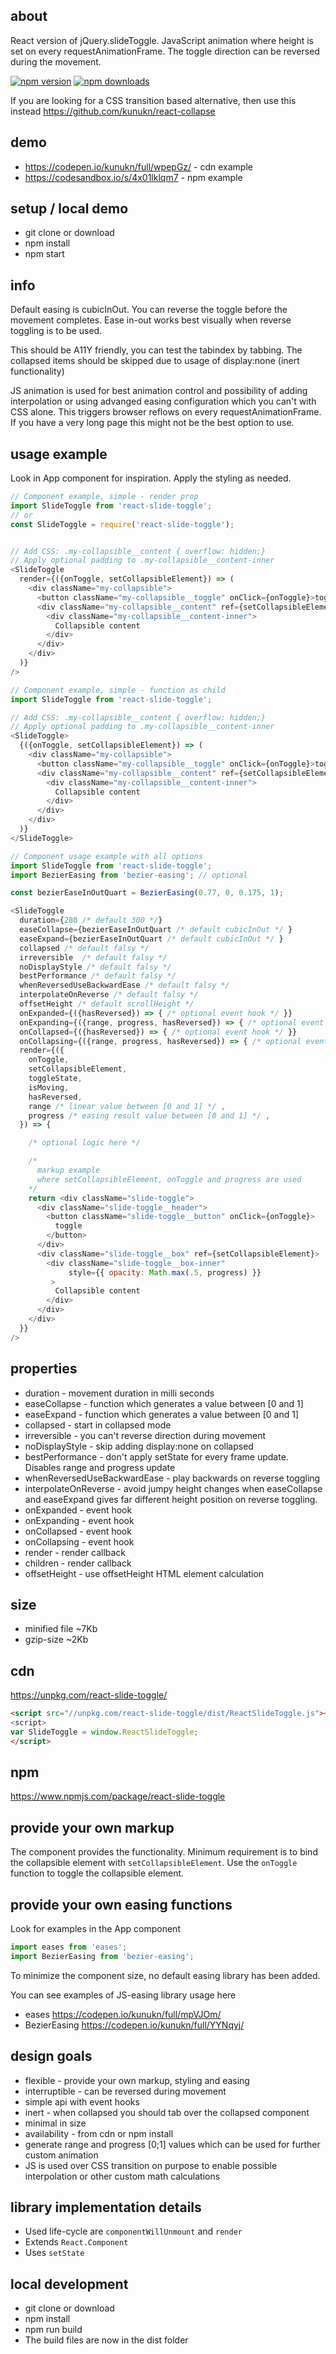 ## about
React version of jQuery.slideToggle. JavaScript animation where height is set on every requestAnimationFrame.
The toggle direction can be reversed during the movement.

[![npm version](https://img.shields.io/npm/v/react-slide-toggle.svg?style=flat-square)](https://www.npmjs.com/package/react-slide-toggle)
[![npm downloads](https://img.shields.io/npm/dm/react-slide-toggle.svg?style=flat-square)](https://www.npmjs.com/package/react-slide-toggle)


If you are looking for a CSS transition based alternative, then use this instead
https://github.com/kunukn/react-collapse


## demo

* https://codepen.io/kunukn/full/wpepGz/ - cdn example
* https://codesandbox.io/s/4x01lklqm7 - npm example

## setup / local demo

* git clone or download
* npm install
* npm start

## info

Default easing is cubicInOut. You can reverse the toggle before the movement completes. Ease in-out works best visually when reverse toggling is to be used.

This should be A11Y friendly, you can test the tabindex by tabbing. The collapsed items should be skipped due to usage of display:none (inert functionality)

JS animation is used for best animation control and possibility of adding interpolation or using advanged easing configuration which you can't with CSS alone. This triggers browser reflows on every requestAnimationFrame. If you have a very long page this might not be the best option to use.


## usage example

Look in App component for inspiration. Apply the styling as needed.


```js
// Component example, simple - render prop
import SlideToggle from 'react-slide-toggle';
// or
const SlideToggle = require('react-slide-toggle');


// Add CSS: .my-collapsible__content { overflow: hidden;}
// Apply optional padding to .my-collapsible__content-inner
<SlideToggle
  render={({onToggle, setCollapsibleElement}) => (
    <div className="my-collapsible">
      <button className="my-collapsible__toggle" onClick={onToggle}>toggle</button>
      <div className="my-collapsible__content" ref={setCollapsibleElement}>
        <div className="my-collapsible__content-inner">
          Collapsible content
        </div>
      </div>
    </div>
  )}
/>
```

```js
// Component example, simple - function as child
import SlideToggle from 'react-slide-toggle';

// Add CSS: .my-collapsible__content { overflow: hidden;}
// Apply optional padding to .my-collapsible__content-inner
<SlideToggle>
  {({onToggle, setCollapsibleElement}) => (
    <div className="my-collapsible">
      <button className="my-collapsible__toggle" onClick={onToggle}>toggle</button>
      <div className="my-collapsible__content" ref={setCollapsibleElement}>
        <div className="my-collapsible__content-inner">
          Collapsible content
        </div>
      </div>
    </div>
  )}
</SlideToggle>
```

```js
// Component usage example with all options
import SlideToggle from 'react-slide-toggle';
import BezierEasing from 'bezier-easing'; // optional

const bezierEaseInOutQuart = BezierEasing(0.77, 0, 0.175, 1);

<SlideToggle
  duration={280 /* default 300 */}
  easeCollapse={bezierEaseInOutQuart /* default cubicInOut */ }
  easeExpand={bezierEaseInOutQuart /* default cubicInOut */ }
  collapsed /* default falsy */
  irreversible  /* default falsy */
  noDisplayStyle /* default falsy */
  bestPerformance /* default falsy */
  whenReversedUseBackwardEase /* default falsy */
  interpolateOnReverse /* default falsy */
  offsetHeight /* default scrollHeight */
  onExpanded={({hasReversed}) => { /* optional event hook */ }}
  onExpanding={({range, progress, hasReversed}) => { /* optional event hook */ }}
  onCollapsed={({hasReversed}) => { /* optional event hook */ }}
  onCollapsing={({range, progress, hasReversed}) => { /* optional event hook */ }}
  render={({
    onToggle,
    setCollapsibleElement,
    toggleState,
    isMoving,
    hasReversed,
    range /* linear value between [0 and 1] */ ,
    progress /* easing result value between [0 and 1] */ ,
  }) => {

    /* optional logic here */

    /*
      markup example
      where setCollapsibleElement, onToggle and progress are used
    */
    return <div className="slide-toggle">
      <div className="slide-toggle__header">
        <button className="slide-toggle__button" onClick={onToggle}>
          toggle
        </button>
      </div>
      <div className="slide-toggle__box" ref={setCollapsibleElement}>
        <div className="slide-toggle__box-inner"
             style={{ opacity: Math.max(.5, progress) }}
         >
          Collapsible content
        </div>
      </div>
    </div>
  }}
/>
```

## properties

* duration - movement duration in milli seconds
* easeCollapse - function which generates a value between [0 and 1]
* easeExpand - function which generates a value between [0 and 1]
* collapsed - start in collapsed mode
* irreversible - you can't reverse direction during movement
* noDisplayStyle - skip adding display:none on collapsed
* bestPerformance - don't apply setState for every frame update. Disables range and progress update
* whenReversedUseBackwardEase - play backwards on reverse toggling
* interpolateOnReverse - avoid jumpy height changes when easeCollapse and easeExpand gives far different height position on reverse toggling.
* onExpanded - event hook
* onExpanding - event hook
* onCollapsed - event hook
* onCollapsing - event hook
* render - render callback
* children - render callback
* offsetHeight - use offsetHeight HTML element calculation

## size

* minified file ~7Kb
* gzip-size ~2Kb


## cdn

https://unpkg.com/react-slide-toggle/

```html
<script src="//unpkg.com/react-slide-toggle/dist/ReactSlideToggle.js"><script>
<script>
var SlideToggle = window.ReactSlideToggle;
</script>
```

## npm

https://www.npmjs.com/package/react-slide-toggle



## provide your own markup

The component provides the functionality.
Minimum requirement is to bind the collapsible element with `setCollapsibleElement`.
Use the `onToggle` function to toggle the collapsible element.


## provide your own easing functions

Look for examples in the App component

```js
import eases from 'eases';
import BezierEasing from 'bezier-easing';
```

To minimize the component size, no default easing library has been added.

You can see examples of JS-easing library usage here

* eases        https://codepen.io/kunukn/full/mpVJOm/
* BezierEasing https://codepen.io/kunukn/full/YYNqyj/


## design goals

* flexible - provide your own markup, styling and easing
* interruptible - can be reversed during movement
* simple api with event hooks
* inert - when collapsed you should tab over the collapsed component
* minimal in size
* availability - from cdn or npm install
* generate range and progress [0;1] values which can be used for further custom animation
* JS is used over CSS transition on purpose to enable possible interpolation or other custom math calculations


## library implementation details

* Used life-cycle are `componentWillUnmount` and `render`
* Extends `React.Component`
* Uses `setState`

## local development

* git clone or download
* npm install
* npm run build
* The build files are now in the dist folder
